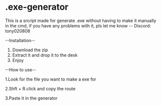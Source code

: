 # .exe-generator
This is a srcript made for generate .exe without having to make it manually in the cmd, if you have any problems with it, pls let me know -- Discord: tony020808


--Installation--
1. Download the zip
2. Extract it and drop it to the desk
3. Enjoy

--How to use--

1.Look for the file you want to make a exe for

2.Shft + R.click and copy the route

3.Paste it in the generator
